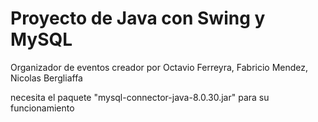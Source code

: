 # Proyecto de Java con Swing y MySQL

Organizador de eventos creador por Octavio Ferreyra, Fabricio Mendez, Nicolas Bergliaffa

necesita el paquete "mysql-connector-java-8.0.30.jar" para su funcionamiento
